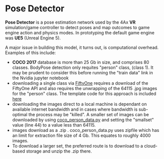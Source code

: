 # Pose Detector

__Pose Detector__ is a pose estimation network used by the 4Ax __VR__ simulation/game controller to detect poses and map outcomes to game engine action and 
physics modes. In prototyping the default game engine was __UE5__ (Unreal Engine 5).

A major issue in building this model, it turns out, is computational overhead. Examples of this include:
* __COCO 2017__ database is more than 25 Gb in size, and comprises 80 classes. BodyPose detection only requites "person" class, (class 1). It may be prudent
  to consider this before running the "train data" link in the Nvidia jupyter notebook
* downloading a single class via [FiftyOne](https://docs.voxel51.com/user_guide/dataset_zoo/datasets.html) requires a download of the FiftyOne API and also
  requires the unwrapping of the 64115 .jpg images for the "person" class. The template code for this approach is included [here](https://github.com/4Ax-Technologies/pose_detector1/blob/unpickme-patch-1/FiftyOne_download.py)
* downloading the images direct to a local machine is dependant on available internet bandwidth and in cases where bandwidth is sub-optimal the process may be
  "killed". A smaller set of images can be downloaded by using [coco_person_data.py](https://github.com/4Ax-Technologies/pose_detector1/blob/unpickme-patch-1/coco_person_data.py)
  and setting the "smallset" value (line 44) to a value less than 64115.
* images download as a .zip . coco_person_data.py uses zipfile which has an limit for extraction file size of 4 Gb. This equates to roughly 4000 images.
* To download a larger set, the preferred route is to download to a cloud-based storage and unzip the .zip there.
